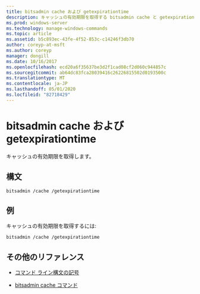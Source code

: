 ```yaml
---
title: bitsadmin cache および getexpirationtime
description: キャッシュの有効期限を取得する bitsadmin cache と getexpirationtime コマンドのリファレンストピックです。
ms.prod: windows-server
ms.technology: manage-windows-commands
ms.topic: article
ms.assetid: b5c893ec-43fe-4f52-853c-c14246f3db70
author: coreyp-at-msft
ms.author: coreyp
manager: dongill
ms.date: 10/16/2017
ms.openlocfilehash: ecd20a6f35637be3d2f1cad08cf2d060c944857c
ms.sourcegitcommit: ab64dc83fca28039416c26226815502d0193500c
ms.translationtype: MT
ms.contentlocale: ja-JP
ms.lasthandoff: 05/01/2020
ms.locfileid: "82718429"
---
```

# <a name="bitsadmin-cache-and-getexpirationtime"></a>bitsadmin cache および getexpirationtime

キャッシュの有効期限を取得します。

## <a name="syntax"></a>構文

```
bitsadmin /cache /getexpirationtime
```

## <a name="examples"></a>例

キャッシュの有効期限を取得するには:

```
bitsadmin /cache /getexpirationtime
```

## <a name="additional-references"></a>その他のリファレンス

- [コマンド ライン構文の記号](command-line-syntax-key.md)

- [bitsadmin cache コマンド](bitsadmin-cache.md)
